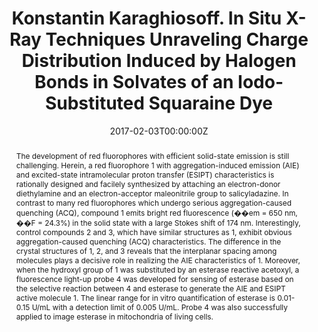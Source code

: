 ---
title: 'Konstantin Karaghiosoff. In Situ X-Ray Techniques Unraveling Charge Distribution Induced by Halogen Bonds in Solvates of an Iodo-Substituted Squaraine Dye'

# Authors
# If you created a profile for a user (e.g. the default `admin` user), write the username (folder name) here
# and it will be replaced with their full name and linked to their profile.
authors:
  - Lu Peng
  - Shidang Xu
  - Xiaokun Zheng
  - Xiamin Cheng
  - Ruoyu Zhang
  - Jie Liu
  - Bin Liu*
  - Aijun Tong*

# Author notes (optional)
author_notes:
  - 'Equal contribution'
  - 'Equal contribution'
  - 'Equal contribution'
  - 'Equal contribution'
  - 'Equal contribution'
  - 'Equal contribution'
  - 'Corresponding author'
  - 'Corresponding author'

date: '2017-02-03T00:00:00Z'
doi: '10.1021/acs.analchem.6b04974'

# Schedule page publish date (NOT publication's date).
publishDate: '2017-02-15T00:00:00Z'

# Publication type.
# Accepts a single type but formatted as a YAML list (for Hugo requirements).
# Enter a publication type from the CSL standard.
publication_types: ['article-journal']

# Publication name and optional abbreviated publication name.
publication: In *Analytical Chemistry*
publication_short: In *Anal. Chem.*

abstract: The development of red fluorophores with efficient solid-state emission is still challenging. Herein, a red fluorophore 1 with aggregation-induced emission (AIE) and excited-state intramolecular proton transfer (ESIPT) characteristics is rationally designed and facilely synthesized by attaching an electron-donor diethylamine and an electron-acceptor maleonitrile group to salicyladazine. In contrast to many red fluorophores which undergo serious aggregation-caused quenching (ACQ), compound 1 emits bright red fluorescence (��em = 650 nm, ��F = 24.3%) in the solid state with a large Stokes shift of 174 nm. Interestingly, control compounds 2 and 3, which have similar structures as 1, exhibit obvious aggregation-caused quenching (ACQ) characteristics. The difference in the crystal structures of 1, 2, and 3 reveals that the interplanar spacing among molecules plays a decisive role in realizing the AIE characteristics of 1. Moreover, when the hydroxyl group of 1 was substituted by an esterase reactive acetoxyl, a fluorescence light-up probe 4 was developed for sensing of esterase based on the selective reaction between 4 and esterase to generate the AIE and ESIPT active molecule 1. The linear range for in vitro quantification of esterase is 0.01-0.15 U/mL with a detection limit of 0.005 U/mL. Probe 4 was also successfully applied to image esterase in mitochondria of living cells.

# Summary. An optional shortened abstract.
summary: The development of red fluorophores with efficient solid-state emission is still challenging. Herein, a red fluorophore 1 with aggregation-induced emission (AIE) and excited-state intramolecular proton transfer (ESIPT) characteristics is rationally designed and facilely synthesized by attaching an electron-donor diethylamine and an electron-acceptor maleonitrile group to salicyladazine. In contrast to many red fluorophores which undergo serious aggregation-caused quenching (ACQ), compound 1 emits bright red fluorescence (��em = 650 nm, ��F = 24.3%) in the solid state with a large Stokes shift of 174 nm. Interestingly, control compounds 2 and 3, which have similar structures as 1, exhibit obvious aggregation-caused quenching (ACQ) characteristics. The difference in the crystal structures of 1, 2, and 3 reveals that the interplanar spacing among molecules plays a decisive role in realizing the AIE characteristics of 1. Moreover, when the hydroxyl group of 1 was substituted by an esterase reactive acetoxyl, a fluorescence light-up probe 4 was developed for sensing of esterase based on the selective reaction between 4 and esterase to generate the AIE and ESIPT active molecule 1. The linear range for in vitro quantification of esterase is 0.01-0.15 U/mL with a detection limit of 0.005 U/mL. Probe 4 was also successfully applied to image esterase in mitochondria of living cells.
tags: []

# Display this page in the Featured widget?
featured: true

# Custom links (uncomment lines below)
# links:
# - name: Custom Link
#   url: http://example.org

url_pdf: 'https://pubs.acs.org/doi/epdf/10.1021/acs.analchem.6b04974?ref=article_openPDF'
url_code: ''
url_dataset: ''
url_poster: ''
url_project: ''
url_slides: ''
url_source: ''
url_video: ''

# Featured image
# To use, add an image named `featured.jpg/png` to your page's folder.
# image:
#   caption: 'Image credit: [**Unsplash**](https://unsplash.com/photos/pLCdAaMFLTE)'
#   focal_point: ''
#   preview_only: false
---